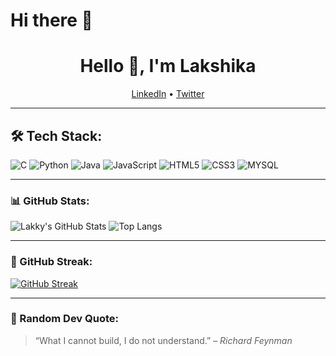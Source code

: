 # Hi there 👋
<h1 align="center">Hello 👋, I'm Lakshika</h1>

<p align="center">
  <a href=https://www.linkedin.com/in/lakshika-sabharwal-a7b76429b/ target="_blank">LinkedIn</a> • 
  <a href=https://x.com/lakkusabhar04 target="_blank">Twitter</a>
</p>

---

## 🛠️ Tech Stack:
![C](https://img.shields.io/badge/-C-000?&logo=c)
![Python](https://img.shields.io/badge/-Python-000?&logo=python)
![Java](https://img.shields.io/badge/-Java-000?&logo=java)
![JavaScript](https://img.shields.io/badge/-JavaScript-000?&logo=javascript)
![HTML5](https://img.shields.io/badge/-HTML5-000?&logo=html5)
![CSS3](https://img.shields.io/badge/-CSS3-000?&logo=css3)
![MYSQL](https://img.shields.io/badge/-SQLite-000?&logo=sqlite)

---

### 📊 GitHub Stats:
![Lakky's GitHub Stats](https://github-readme-stats.vercel.app/api?username=lakkuu04&show_icons=true&theme=radical)
![Top Langs](https://github-readme-stats.vercel.app/api/top-langs/?username=lakkuu04&layout=compact&theme=radical)

---

### 🔁 GitHub Streak:
[![GitHub Streak](https://streak-stats.demolab.com/?user=lakkuu04&theme=radical)](https://git.io/streak-stats)

---

### 🧠 Random Dev Quote:
> “What I cannot build, I do not understand.” – *Richard Feynman*

